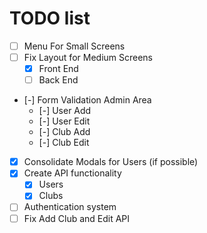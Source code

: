 # TODO list

- [ ] Menu For Small Screens
- [ ] Fix Layout for Medium Screens
  - [x] Front End
  - [ ] Back End
- [-] Form Validation Admin Area
  - [-] User Add
  - [-] User Edit
  - [-] Club Add
  - [-] Club Edit
- [x] Consolidate Modals for Users (if possible)
- [x] Create API functionality
  - [x] Users
  - [x] Clubs
- [ ] Authentication system
- [ ] Fix Add Club and Edit API
